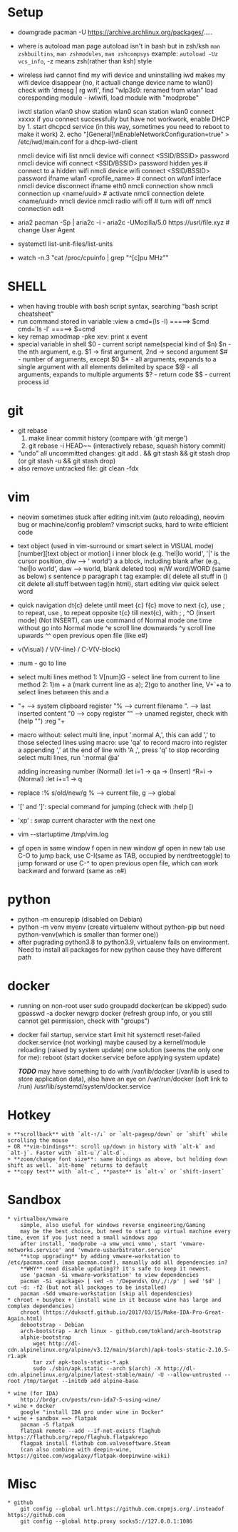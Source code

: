 # Setup
* downgrade
	pacman -U https://archive.archlinux.org/packages/.....
* where is autoload man page
	autoload isn't in bash but in zsh/ksh
	`man zshbuiltins`, `man zshmodules`, `man zshcompsys`
	example: `autoload -Uz vcs_info`, -z means zsh(rather than ksh) style
* wireless
	iwd cannot find my wifi device and uninstalling iwd makes my wifi device disappear
	(no, it actuall change device name to wlan0) check with 'dmesg | rg wifi', find "wlp3s0: renamed from wlan"
	load coresponding module - iwlwifi, load module with "modprobe"

	iwctl
	station wlan0 show
	station wlan0 scan
	station wlan0 connect xxxxx
	if you connect successfully but have not workwork, enable DHCP by
		1. start dhcpcd service (in this way, sometimes you need to reboot to make it work)
		2. echo "[General]\nEnableNetworkConfiguration=true" > /etc/iwd/main.conf for a dhcp-iwd-client

	nmcli device wifi list
	nmcli device wifi connect <SSID/BSSID> password <password>
	nmcli device wifi connect <SSID/BSSID> password <password> hidden yes # connect to a hidden wifi
	nmcli device wifi connect <SSID/BSSID> password <password> ifname wlan1 <profile_name> # connect on *wlan1* interface
	nmcli device disconnect ifname eth0
	nmcli connection show
	nmcli connection up <name/uuid> # activate
	nmcli connection delete <name/uuid>
	nmcli device
	nmcli radio wifi off # turn wifi off
	nmcli connection edit <connection name>
* aria2
	pacman -Sp <package> | aria2c -i -
	aria2c -UMozilla/5.0 https://usrl/file.xyz # change User Agent
* systemctl list-unit-files/list-units
* watch -n.3 "cat /proc/cpuinfo | grep \"^[c]pu MHz\""


# SHELL
* when having trouble with bash script syntax, searching "bash script cheatsheet"
* run command stored in variable
:view a
	cmd=(ls -l) =====> $cmd
	cmd='ls -l' =====> $=cmd
* key remap
	xmodmap -pke
	xev: print x event
* special variable in shell
	$0 - current script name(special kind of $n)
	$n - the nth argument, e.g. $1 -> first argument, 2nd -> second argument
	$# - number of arguments, except $0
	$* - all arguments, expands to a single argument with all elements delimited by space
	$@ - all arguments, expands to multiple arguments
	$? - return code
	$$ - current process id

# git
* git rebase
	1. make linear commit history (compare with 'git merge')
	2. git rebase -i HEAD~~ (interactively rebase, squash history commit)
* "undo" all uncommitted changes: git add . && git stash && git stash drop (or git stash -u && git stash drop)
* also remove untracked file: git clean -fdx

# vim

* neovim sometimes stuck after editing init.vim (auto reloading), neovim bug or machine/config problem?
	vimscript sucks, hard to write efficient code
* text object (used in vim-surround or smart select in VISUAL mode)
	[number]<command>[text object or motion]
	i			inner block (e.g. 'hel|lo world', '|' is the cursor position, diw --> ' world')
	a			a block, including blank after (e.g., 'hel|lo world', daw --> world, blank deleted too)
	w/W		word/WORD (same as below)
	s			sentence
	p			paragraph
	t			tag
	example:
		di(					delete all stuff in ()
		cit					delete all stuff between tag(in html), start editing
		viw					quick select word
* quick navigation
	dt{c}				delete until meet {c}
	f{c}				move to next {c}, use ; to repeat, use , to repeat opposite
	t{c}				till next{c}, with ; ,
	^O					(insert mode) (Not INSERT), can use command of Normal mode one time without go into Normal mode
	^e					scroll line downwards
	^y					scroll line upwards
	^^					open previous open file (like e#)
* v(Visual) / V(V-line) / C-V(V-block)
* :num - go to line <num>
* select multi lines
	method 1: V[num]G - select line from current to line <num>
	method 2: 1)m + a (mark current line as a); 2)go to another line, V+`+a to select lines between this and a
* "+ --> system clipboard register
	"% --> current filename
	". --> last inserted content
	"0 --> copy register
	"" --> unamed register, check with (help "")
	:reg "+
* macro
	without: select multi line, input ':normal A,', this can add ',' to those selected lines
	using macro:
		use 'qa' to record macro into register a
		appending ',' at the end of line with 'A ,', press 'q' to stop recording
		select multi lines, run ':normal @a'

	adding increasing number
		(Normal) :let i=1 -> qa -> (Insert) ^R=i -> (Normal) :let i+=1 -> q
* replace
	:% s/old/new/g				% --> current file, g --> global
* '[' and ']': special command for jumping (check with :help [)
* 'xp' : swap current character with the next one
* vim --startuptime /tmp/vim.log
* gf				open in same window
	<c-w>f		open in new window
	<c-w>gf		open in new tab
	use C-O to jump back, use C-I(same as TAB, occupied by nerdtreetoggle) to jump forward
	or use C-^ to open previous open file, which can work backward and forward (same as :e#)


# python
* python -m ensurepip (disabled on Debian)
* python -m venv myenv (create virtualenv without python-pip but need python-venv(which is smaller than former one))
* after pugrading python3.8 to python3.9, virtualenv fails on environment. Need to install all packages for new python
cause they have different path

# docker
* running on non-root user
	sudo groupadd docker(can be skipped)
	sudo gpasswd -a <user name> docker
	newgrp docker (refresh group info, or you still cannot get permission, check with "groups")
* docker fail startup, service start limit hit
	systemctl reset-failed docker.service (not working)
	maybe caused by a kernel/module reloading (raised by system update)
	one solution (seems the only one for me): reboot (start docker.service before applying system update)

	***TODO***
	may have something to do with /var/lib/docker (/var/lib is used to store application data), also have an eye on /var/run/docker (soft link to /run)
	/usr/lib/systemd/system/docker.service

# Hotkey
	+ **scrollback** with `alt-↑/↓` or `alt-pageup/down` or `shift` while scrolling the mouse
	+ OR **vim-bindings**: scroll up/down in history with `alt-k` and `alt-j`. Faster with `alt-u`/`alt-d`.
	+ **zoom/change font size**: same bindings as above, but holding down shift as well. `alt-home` returns to default
	+ **copy text** with `alt-c`, **paste** is `alt-v` or `shift-insert`

# Sandbox
	* virtualbox/vmware
		simple, also useful for windows reverse engineering/Gaming
		may be the best choice, but need to start up virtual machine every time, even if you just need a small windows app
		after install, 'modprobe -a vmw_vmci vmmo', start 'vmware-networks.service' and 'vmware-usbarbitrator.service'
		**stop upgrading** by adding vmware-workstation to /etc/pacman.conf (man pacman.conf), manually add all dependencies in?
		**WHY** need disable updating?? it's safe to keep it newest.
		use 'pacman -Si vmware-workstation' to view dependencies
		pacman -Si <package> | sed -n '/Depends\ On/,/:/p' | sed '$d' | cut -d: -f2 (but not all packages to be installed)
		pacman -Sdd vmware-workstation (skip all dependencies)
	* chroot + busybox + (install wine in it because wine has large and complex dependencies)
		chroot (https://duksctf.github.io/2017/03/15/Make-IDA-Pro-Great-Again.html)
		debootstrap - Debian
		arch-bootstrap - Arch linux - github.com/tokland/arch-bootstrap
		alphie-bootstrap
			wget http://dl-cdn.alpinelinux.org/alpine/v3.12/main/$(arch)/apk-tools-static-2.10.5-r1.apk
			tar zxf apk-tools-static-*.apk
			sudo ./sbin/apk.static --arch $(arch) -X http://dl-cdn.alpinelinux.org/alpine/latest-stable/main/ -U --allow-untrusted --root /tmp/target --initdb add alpine-base

	* wine (for IDA)
		http://brdgr.cn/posts/run-ida7-5-using-wine/
	* wine + docker
		google "install IDA pro under wine in Docker"
	* wine + sandbox ==> flatpak
		pacman -S flatpak
		flatpak remote --add --if-not-exists flaghub https://flathub.org/repo/flaghub.flatpakrepo
		flagpak install flathub com.valvesoftware.Steam
		(can also combine with deepin-wine, https://gitee.com/wsgalaxy/flatpak-deepinwine-wiki)

# Misc
	* github
		git config --global url.https://github.com.cnpmjs.org/.insteadof https://github.com
		git config --global http.proxy socks5://127.0.0.1:1086
